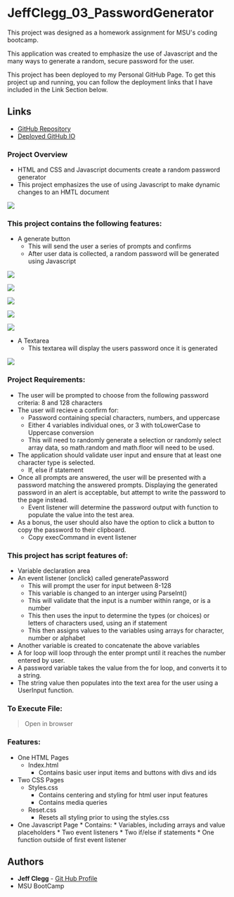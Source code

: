 # JeffClegg_03_PasswordGenerator

This project was designed as a homework assignment for MSU's coding bootcamp. 

This application was created to emphasize the use of Javascript and the many ways to generate a random, secure password for the user. 

This project has been deployed to my Personal GitHub Page. To get this project up and running, you can follow the deployment links that I have included in the Link Section below.

## Links

* [GitHub Repository](https://github.com/JC72/JeffClegg_03_PasswordGenerator)
* [Deployed GitHub IO](https://jc72.github.io/JeffClegg_03_PasswordGenerator/) 

### Project Overview
* HTML and CSS and Javascript documents create a random password generator 
* This project emphasizes the use of using Javascript to make dynamic changes to an HMTL document

![](assets/ScreenShots/StartingPage.png)

### This project contains the following features: 
* A generate button
    * This will send the user a series of prompts and confirms
    * After user data is collected, a random password will be generated using Javascript

![](assets/ScreenShots/LengthPrompt.png)

![](assets/ScreenShots/LowerCase.png)

![](assets/ScreenShots/NumberPrompt.png)

![](assets/ScreenShots/SpecChars.png)

![](assets/ScreenShots/UpperCase.png)

* A Textarea
    * This textarea will display the users password once it is generated

![](assets/ScreenShots/FinalProduct.png)


### Project Requirements: 
* The user will be prompted to choose from the following password criteria: 8 and 128 characters
* The user will recieve a confirm for: 
    * Password containing special characters, numbers, and uppercase
    * Either 4 variables individual ones, or 3 with toLowerCase to Uppercase conversion
    * This will need to randomly generate a selection or randomly select array data, so math.random and math.floor will need to be used.     
* The application should validate user input and ensure that at least one character type is selected.
    * If, else if statement 
* Once all prompts are answered, the user will be presented with a password matching the answered prompts. Displaying the generated password in an alert is acceptable, but attempt to write the password to the page instead.
    * Event listener will determine the password output with function to populate the value into the test area.
* As a bonus, the user should also have the option to click a button to copy the password to their clipboard.
    * Copy execCommand in event listener

### This project has script features of:
* Variable declaration area 
* An event listener (onclick) called generatePassword
    * This will prompt the user for input between 8-128
    * This variable is changed to an interger using ParseInt()
    * This will validate that the input is a number within range, or is a number
    * This then uses the input to determine the types (or choices) or letters of characters used, using an if statement
    * This then assigns values to the variables using arrays for character, number or alphabet
* Another variable is created to concatenate the above variables
* A for loop will loop through the enter prompt until it reaches the number entered by user. 
* A password variable takes the value from the for loop, and converts it to a string. 
* The string value then populates into the text area for the user using a UserInput function. 

### To Execute File:
> Open in browser

### Features: 
* One HTML Pages
    * Index.html 
        * Contains basic user input items and buttons with divs and ids
* Two CSS Pages
    * Styles.css
        * Contains centering and styling for html user input features
        * Contains media queries
    * Reset.css
        * Resets all styling prior to using the styles.css
* One Javascript Page
        * Contains: 
        * Variables, including arrays and value placeholders
        * Two event listeners
        * Two if/else if statements
        * One function outside of first event listener

## Authors

* **Jeff Clegg** - [Git Hub Profile](https://github.com/jamierachael)
* MSU BootCamp









